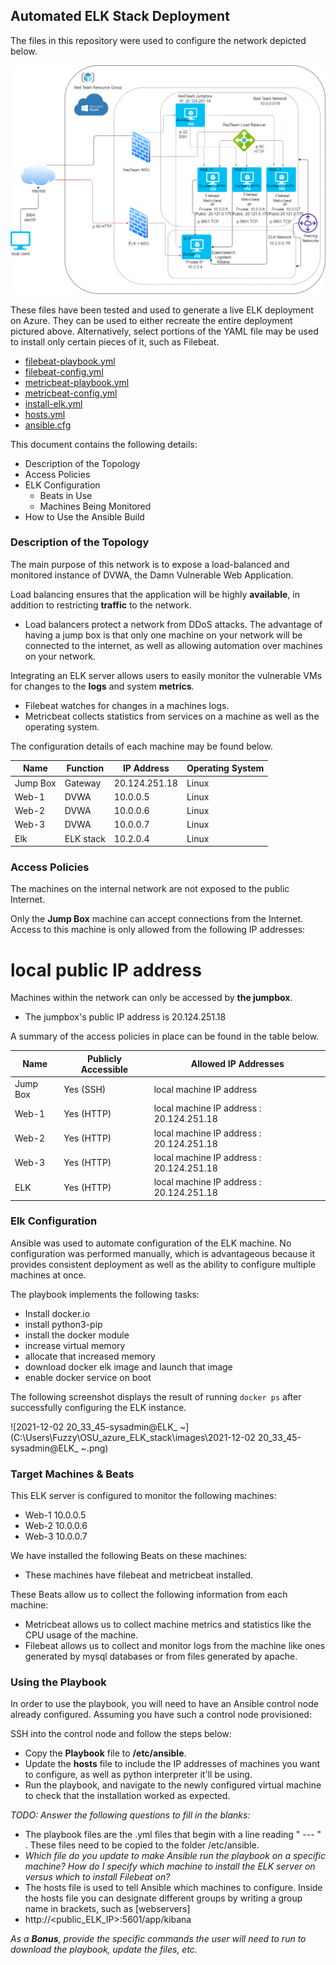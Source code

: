 ## Automated ELK Stack Deployment

The files in this repository were used to configure the network depicted below.

![TODO: Update the path with the name of your diagram](https://github.com/hockmantyler/OSU_azure_ELK_stack/blob/main/Diagrams/azure_network.drawio.png)

These files have been tested and used to generate a live ELK deployment on Azure. They can be used to either recreate the entire deployment pictured above. Alternatively, select portions of the YAML file may be used to install only certain pieces of it, such as Filebeat.

  -  [filebeat-playbook.yml](https://github.com/hockmantyler/OSU_azure_ELK_stack/blob/main/Ansible/filebeat-config.yml) 
  -  [filebeat-config.yml](Ansible\filebeat-config.yml) 
  -  [metricbeat-playbook.yml](Ansible\metricbeat-playbook.yml) 
  -  [metricbeat-config.yml](Ansible\metricbeat-config.yml) 
  -  [install-elk.yml](Ansible\install-elk.yml) 
  -  [hosts.yml](Ansible\hosts.yml) 
  -  [ansible.cfg](Ansible\ansible.cfg) 

This document contains the following details:
- Description of the Topology
- Access Policies
- ELK Configuration
  - Beats in Use
  - Machines Being Monitored
- How to Use the Ansible Build


### Description of the Topology

The main purpose of this network is to expose a load-balanced and monitored instance of DVWA, the Damn Vulnerable Web Application.

Load balancing ensures that the application will be highly __available__, in addition to restricting __traffic__ to the network.
- Load balancers protect a network from DDoS attacks.  The advantage of having a jump box is that only one machine on your network will be connected to the internet, as well as allowing automation over machines on your network. 

Integrating an ELK server allows users to easily monitor the vulnerable VMs for changes to the **logs** and system __metrics__.
- Filebeat watches for changes in a machines logs.
- Metricbeat collects statistics from services on a machine as well as the operating system.

The configuration details of each machine may be found below.

| Name     | Function  | IP Address    | Operating System |
| -------- | --------- | ------------- | ---------------- |
| Jump Box | Gateway   | 20.124.251.18 | Linux            |
| Web-1    | DVWA      | 10.0.0.5      | Linux            |
| Web-2    | DVWA      | 10.0.0.6      | Linux            |
| Web-3    | DVWA      | 10.0.0.7      | Linux            |
| Elk      | ELK stack | 10.2.0.4      | Linux            |

### Access Policies

The machines on the internal network are not exposed to the public Internet. 

Only the __Jump Box__ machine can accept connections from the Internet. Access to this machine is only allowed from the following IP addresses:
# local public IP address

Machines within the network can only be accessed by __the jumpbox__.

- The jumpbox's public IP address is 20.124.251.18

A summary of the access policies in place can be found in the table below.

| Name     | Publicly Accessible | Allowed IP Addresses                     |
| -------- | ------------------- | ---------------------------------------- |
| Jump Box | Yes (SSH)           | local machine IP address                 |
| Web-1    | Yes (HTTP)          | local machine IP address : 20.124.251.18 |
| Web-2    | Yes (HTTP)          | local machine IP address : 20.124.251.18 |
| Web-3    | Yes (HTTP)          | local machine IP address : 20.124.251.18 |
| ELK      | Yes (HTTP)          | local machine IP address : 20.124.251.18 |

### Elk Configuration

Ansible was used to automate configuration of the ELK machine. No configuration was performed manually, which is advantageous because it provides consistent deployment as well as the ability to configure multiple machines at once. 

The playbook implements the following tasks:
- Install docker.io
- install python3-pip
- install the docker module
- increase virtual memory
- allocate that increased memory
- download docker elk image and launch that image
- enable docker service on boot

The following screenshot displays the result of running `docker ps` after successfully configuring the ELK instance.

![2021-12-02 20_33_45-sysadmin@ELK_ ~](C:\Users\Fuzzy\OSU_azure_ELK_stack\images\2021-12-02 20_33_45-sysadmin@ELK_ ~.png)

### Target Machines & Beats
This ELK server is configured to monitor the following machines:
- Web-1 10.0.0.5
- Web-2 10.0.0.6
- Web-3 10.0.0.7

We have installed the following Beats on these machines:
- These machines have filebeat and metricbeat installed.

These Beats allow us to collect the following information from each machine:
- Metricbeat allows us to collect machine metrics and statistics like the CPU usage of the machine. 
- Filebeat allows us to collect and monitor logs from the machine like ones generated by mysql databases or from files generated by apache.

### Using the Playbook
In order to use the playbook, you will need to have an Ansible control node already configured. Assuming you have such a control node provisioned: 

SSH into the control node and follow the steps below:
- Copy the __Playbook__ file to __/etc/ansible__.
- Update the __hosts__ file to include the IP addresses of machines you want to configure, as well as python interpreter it'll be using. 
- Run the playbook, and navigate to the newly configured virtual machine to check that the installation worked as expected.

_TODO: Answer the following questions to fill in the blanks:_

- The playbook files are the .yml files that begin with a line reading " --- " . These files need to be copied to the folder /etc/ansible.
- _Which file do you update to make Ansible run the playbook on a specific machine? How do I specify which machine to install the ELK server on versus which to install Filebeat on?_
- The hosts file is used to tell Ansible which machines to configure. Inside the hosts file you can designate  different groups by writing a group name in brackets, such as [webservers]
- http://<public_ELK_IP>:5601/app/kibana

_As a **Bonus**, provide the specific commands the user will need to run to download the playbook, update the files, etc._